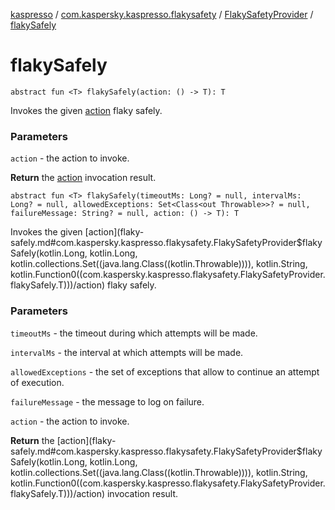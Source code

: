 [kaspresso](../../index.md) / [com.kaspersky.kaspresso.flakysafety](../index.md) / [FlakySafetyProvider](index.md) / [flakySafely](./flaky-safely.md)

# flakySafely

`abstract fun <T> flakySafely(action: () -> T): T`

Invokes the given [action](flaky-safely.md#com.kaspersky.kaspresso.flakysafety.FlakySafetyProvider$flakySafely(kotlin.Function0((com.kaspersky.kaspresso.flakysafety.FlakySafetyProvider.flakySafely.T)))/action) flaky safely.

### Parameters

`action` - the action to invoke.

**Return**
the [action](flaky-safely.md#com.kaspersky.kaspresso.flakysafety.FlakySafetyProvider$flakySafely(kotlin.Function0((com.kaspersky.kaspresso.flakysafety.FlakySafetyProvider.flakySafely.T)))/action) invocation result.

`abstract fun <T> flakySafely(timeoutMs: Long? = null, intervalMs: Long? = null, allowedExceptions: Set<Class<out Throwable>>? = null, failureMessage: String? = null, action: () -> T): T`

Invokes the given [action](flaky-safely.md#com.kaspersky.kaspresso.flakysafety.FlakySafetyProvider$flakySafely(kotlin.Long, kotlin.Long, kotlin.collections.Set((java.lang.Class((kotlin.Throwable)))), kotlin.String, kotlin.Function0((com.kaspersky.kaspresso.flakysafety.FlakySafetyProvider.flakySafely.T)))/action) flaky safely.

### Parameters

`timeoutMs` - the timeout during which attempts will be made.

`intervalMs` - the interval at which attempts will be made.

`allowedExceptions` - the set of exceptions that allow to continue an attempt of execution.

`failureMessage` - the message to log on failure.

`action` - the action to invoke.

**Return**
the [action](flaky-safely.md#com.kaspersky.kaspresso.flakysafety.FlakySafetyProvider$flakySafely(kotlin.Long, kotlin.Long, kotlin.collections.Set((java.lang.Class((kotlin.Throwable)))), kotlin.String, kotlin.Function0((com.kaspersky.kaspresso.flakysafety.FlakySafetyProvider.flakySafely.T)))/action) invocation result.

